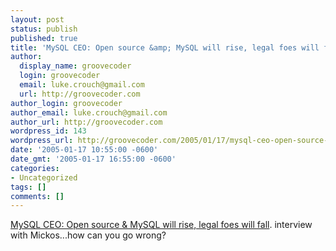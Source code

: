 ```yaml
---
layout: post
status: publish
published: true
title: 'MySQL CEO: Open source &amp; MySQL will rise, legal foes will fall'
author:
  display_name: groovecoder
  login: groovecoder
  email: luke.crouch@gmail.com
  url: http://groovecoder.com
author_login: groovecoder
author_email: luke.crouch@gmail.com
author_url: http://groovecoder.com
wordpress_id: 143
wordpress_url: http://groovecoder.com/2005/01/17/mysql-ceo-open-source-mysql-will-rise-legal-foes-will-fall/
date: '2005-01-17 10:55:00 -0600'
date_gmt: '2005-01-17 16:55:00 -0600'
categories:
- Uncategorized
tags: []
comments: []
---
```

<p><a href="http://searchenterpriselinux.techtarget.com/originalContent/0,289142,sid39_gci1044527,00.html">MySQL CEO: Open source & MySQL will rise, legal foes will fall</a>. interview with Mickos...how can you go wrong?</p>

